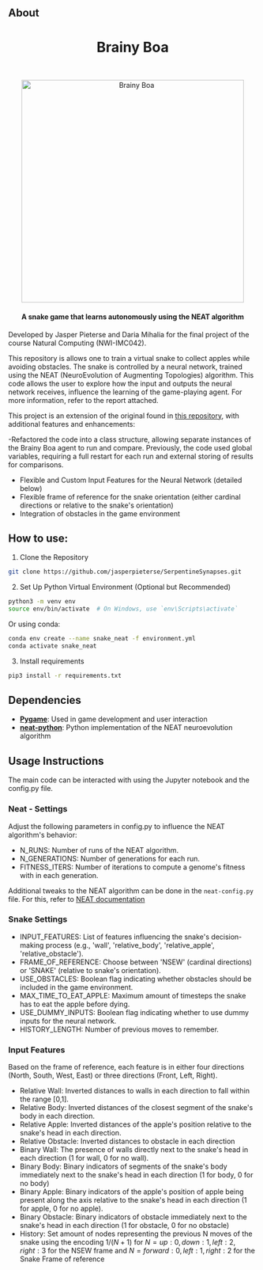 ## About

<h1 align="center">Brainy Boa</h1><br>
<p align="center">
  <img alt="Brainy Boa" title="Brainy Boa" src="https://github.com/jasperpieterse/Brainy-Boa/blob/82b9fea2ae5cf569763c973549716951d57bab29/SnakeGIF.gif?raw=true" width="450"><br>
</p>

<h4 align="center"> A snake game that learns autonomously using the NEAT algorithm</h4>

Developed by Jasper Pieterse and Daria Mihalia for the final project of the course Natural Computing (NWI-IMC042).

This repository is allows one to train a virtual snake to collect apples while avoiding obstacles. The snake is controlled by a neural network, trained using the NEAT (NeuroEvolution of Augmenting Topologies) algorithm. This code allows the user to explore how the input and outputs the neural network receives, influence the learning of the game-playing agent. For more information, refer to the report attached.

This project is an extension of the original found in [this repository](https://github.com/danielchang2002/5038W_Final), with additional features and enhancements:

-Refactored the code into a class structure, allowing separate instances of the Brainy Boa agent to run and compare. Previously, the code used global variables, requiring a full restart for each run and external storing of results for comparisons.
- Flexible and Custom Input Features for the Neural Network (detailed below)
- Flexible frame of reference for the snake orientation (either cardinal directions or relative to the snake's orientation)
- Integration of obstacles in the game environment

## How to use:

1. Clone the Repository
  ```bash
  git clone https://github.com/jasperpieterse/SerpentineSynapses.git
  ```
2. Set Up Python Virtual Environment (Optional but Recommended)
  ```bash
  python3 -m venv env
  source env/bin/activate  # On Windows, use `env\Scripts\activate`
  ```
  Or using conda:
  ```bash
  conda env create --name snake_neat -f environment.yml
  conda activate snake_neat
  ```

3. Install requirements
  ```bash
  pip3 install -r requirements.txt
  ```

## Dependencies

* **[Pygame](https://github.com/pygame/)**: Used in game development and user interaction
* **[neat-python](https://github.com/CodeReclaimers/neat-python)**: Python implementation of the NEAT neuroevolution algorithm

## Usage Instructions

The main code can be interacted with using the Jupyter notebook and the config.py file. 

### Neat - Settings

Adjust the following parameters in config.py to influence the NEAT algorithm's behavior:

- N_RUNS: Number of runs of the NEAT algorithm.
- N_GENERATIONS: Number of generations for each run.
- FITNESS_ITERS: Number of iterations to compute a genome's fitness with in each generation.

Additional tweaks to the NEAT algorithm can be done in the `neat-config.py` file. For this, refer to [NEAT documentation](https://neat-python.readthedocs.io/en/latest/config_file.html)
  
### Snake Settings

- INPUT_FEATURES: List of features influencing the snake's decision-making process (e.g., 'wall', 'relative_body', 'relative_apple', 'relative_obstacle').
- FRAME_OF_REFERENCE: Choose between 'NSEW' (cardinal directions) or 'SNAKE' (relative to snake's orientation).
- USE_OBSTACLES: Boolean flag indicating whether obstacles should be included in the game environment.
- MAX_TIME_TO_EAT_APPLE: Maximum amount of timesteps the snake has to eat the apple before dying.
- USE_DUMMY_INPUTS: Boolean flag indicating whether to use dummy inputs for the neural network.
- HISTORY_LENGTH: Number of previous moves to remember.

### Input Features

Based on the frame of reference, each feature is in either four directions (North, South, West, East) or three directions (Front, Left, Right).

- Relative Wall: Inverted distances to walls in each direction to fall within the range [0,1].
- Relative Body: Inverted distances of the closest segment of the snake's body in each direction.
- Relative Apple: Inverted distances of the apple's position relative to the snake's head in each direction.
- Relative Obstacle: Inverted distances to obstacle in each direction
- Binary Wall: The presence of walls directly next to the snake's head in each direction (1 for wall, 0 for no wall).
- Binary Body: Binary indicators of segments of the snake's body immediately next to the snake's head in each direction (1 for body, 0 for no body)
- Binary Apple: Binary indicators of the apple's position of apple being present along the axis relative to the snake's head in each direction (1 for apple, 0 for no apple).
- Binary Obstacle: Binary indicators of obstacle immediately next to the snake's head in each direction (1 for obstacle, 0 for no obstacle)
- History: Set amount of nodes representing the previous N moves of the snake using the encoding $1/(N+1)$ for $N = {up:0, down:1, left:2, right:3}$ for the NSEW frame and $N = {forward:0, left:1, right:2}$ for the Snake Frame of reference
